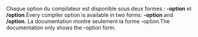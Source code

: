 
<span data-ttu-id="039db-101">Chaque option du compilateur est disponible sous deux formes : **-option** et **/option**.</span><span class="sxs-lookup"><span data-stu-id="039db-101">Every compiler option is available in two forms: **-option** and **/option**.</span></span> <span data-ttu-id="039db-102">La documentation montre seulement la forme -option.</span><span class="sxs-lookup"><span data-stu-id="039db-102">The documentation only shows the -option form.</span></span> 
